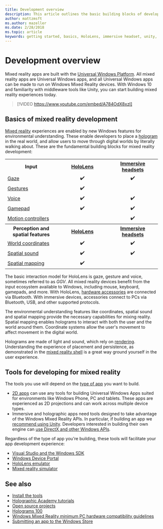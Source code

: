 ```yaml
---
title: Development overview
description: This article outlines the basic building blocks of developing a Windows Mixed Reality app.
author: mattzmsft
ms.author: mazeller
ms.date: 2/28/2018
ms.topic: article
keywords: getting started, basics, HoloLens, immersive headset, unity, visual studio
---
```




# Development overview

Mixed reality apps are built with the [Universal Windows Platform](https://dev.windows.com/en-us/getstarted). All mixed reality apps are Universal Windows apps, and all Universal Windows apps can be made to run on Windows Mixed Reality devices. With Windows 10 and familiarity with middleware tools like Unity, you can start building mixed reality experiences today.

>[!VIDEO https://www.youtube.com/embed/A784OdX8xzI]

## Basics of mixed reality development

[Mixed reality](mixed-reality.md) experiences are enabled by new Windows features for environmental understanding. These enable developers to place a [hologram](hologram.md) in the real world, and allow users to move through digital worlds by literally walking about. These are the fundamental building blocks for mixed reality development:

<table>
<tr>
<th>Input</th><th style="width:150px"> <a href="hololens-hardware-details.md">HoloLens</a></th><th style="width:150px"> <a href="immersive-headset-hardware-details.md">Immersive headsets</a></th>
</tr><tr>
<td> <a href="gaze.md">Gaze</a></td><td style="text-align: center;">✔️</td><td style="text-align: center;">✔️</td>
</tr><tr>
<td> <a href="gestures.md">Gestures</a></td><td style="text-align: center;">✔️</td><td></td>
</tr><tr>
<td> <a href="voice-input.md">Voice</a></td><td style="text-align: center;">✔️</td><td style="text-align: center;">✔️</td>
</tr><tr>
<td> <a href="hardware-accessories.md">Gamepad</a></td><td style="text-align: center;">✔️</td><td style="text-align: center;">✔️</td>
</tr><tr>
<td> <a href="motion-controllers.md">Motion controllers</a></td><td></td><td style="text-align: center;">✔️</td>
</tr><tr>
<th> Perception and spatial features</th> <th><a href="hololens-hardware-details.md">HoloLens</a></th><th> <a href="immersive-headset-hardware-details.md">Immersive headsets</a></th>
</tr><tr>
<td> <a href="coordinate-systems.md">World coordinates</a></td><td style="text-align: center;">✔️</td><td style="text-align: center;">✔️</td>
</tr><tr>
<td> <a href="spatial-sound.md">Spatial sound</a></td><td style="text-align: center;">✔️</td><td style="text-align: center;">✔️</td>
</tr><tr>
<td> <a href="spatial-mapping.md">Spatial mapping</a></td><td style="text-align: center;">✔️</td><td></td>
</tr>
</table>



The basic interaction model for HoloLens is gaze, gesture and voice, sometimes referred to as *GGV*. All mixed reality devices benefit from the input ecosystem available to Windows, including mouse, keyboard, gamepads, and more. With HoloLens, [hardware accessories](hardware-accessories.md) are connected via Bluetooth. With immersive devices, accessories connect to PCs via Bluetooth, USB, and other supported protocols.

The environmental understanding features like coordinates, spatial sound and spatial mapping provide the necessary capabilities for mixing reality. Spatial mapping enables holograms to interact with both the user and the world around them. Coordinate systems allow the user's movement to affect movement in the digital world.

Holograms are made of light and sound, which rely on [rendering](rendering.md). Understanding the experience of placement and persistence, as demonstrated in the [mixed reality shell](navigating-the-windows-mixed-reality-home.md) is a great way ground yourself in the user experience.

## Tools for developing for mixed reality

The tools you use will depend on the [type of app](app-views.md) you want to build.
* [2D apps](building-2d-apps.md) can use any tools for building Universal Windows Apps suited for environments like Windows Phone, PC and tablets. These apps are experienced as 2D projections and can work across multiple device types.
* Immersive and holographic apps need tools designed to take advantage of the Windows Mixed Reality APIs. In particular, if building an app we [recommend using Unity](unity-development-overview.md). Developers interested in building their own engine can [use DirectX and other Windows APIs](directx-development-overview.md).

Regardless of the type of app you're building, these tools will facilitate your app development experience:
* [Visual Studio and the Windows SDK](using-visual-studio.md)
* [Windows Device Portal](using-the-windows-device-portal.md)
* [HoloLens emulator](using-the-hololens-emulator.md)
* [Mixed reality simulator](using-the-windows-mixed-reality-simulator.md)

## See also
* [Install the tools](install-the-tools.md)
* [Holographic Academy tutorials](academy.md)
* [Open source projects](open-source-projects.md)
* [Holograms 100](holograms-100.md)
* [Windows Mixed Reality minimum PC hardware compatibility guidelines](https://docs.microsoft.com/en-us/windows/mixed-reality/enthusiast-guide/windows-mixed-reality-minimum-pc-hardware-compatibility-guidelines)
* [Submitting an app to the Windows Store](submitting-an-app-to-the-microsoft-store.md)
